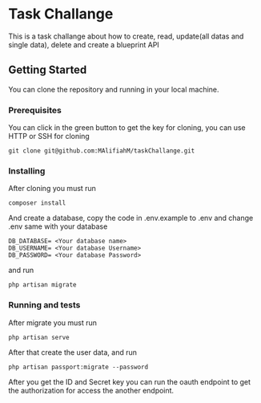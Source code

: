# Task Challange

This is a task challange about how to create, read, update(all datas and single data), delete and create a blueprint API

## Getting Started

You can clone the repository and running in your local machine.

### Prerequisites

You can click in the green button to get the key for cloning, you can use HTTP or SSH for cloning
```
git clone git@github.com:MAlifiahM/taskChallange.git
```

### Installing

After cloning you must run

```
composer install
```

And create a database, copy the code in .env.example to .env and change .env same with your database

```
DB_DATABASE= <Your database name>
DB_USERNAME= <Your database Username>
DB_PASSWORD= <Your database Password>
```
and run 

```
php artisan migrate
```

### Running and tests

After migrate you must run

```
php artisan serve
```

After that create the user data, and run

```
php artisan passport:migrate --password
```

After you get the ID and Secret key you can run the oauth endpoint to get the authorization for access the another endpoint.


